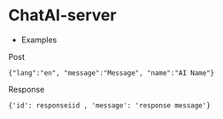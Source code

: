# ChatAI-server


- Examples

Post
```
{"lang":"en", "message":"Message", "name":"AI Name"}
```

Response
```
{'id': responseiid , 'message': 'response message'}
```
